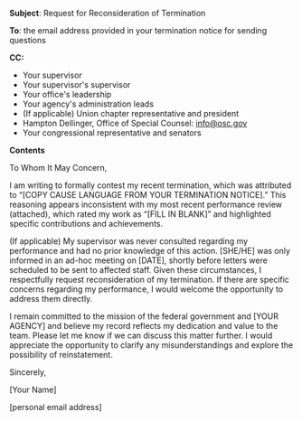 **Subject**: Request for Reconsideration of Termination

**To**: the email address provided in your termination notice for sending questions

**CC:** 
* Your supervisor
* Your supervisor's supervisor
* Your office's leadership
* Your agency's administration leads
* (If applicable) Union chapter representative and president
* Hampton Dellinger, Office of Special Counsel: info@osc.gov
* Your congressional representative and senators

**Contents**

To Whom It May Concern,

I am writing to formally contest my recent termination, which was attributed to “[COPY CAUSE LANGUAGE FROM YOUR TERMINATION NOTICE].” This reasoning appears inconsistent with my most recent performance review (attached), which rated my work as “[FILL IN BLANK]” and highlighted specific contributions and achievements.

(If applicable) My supervisor was never consulted regarding my performance and had no prior knowledge of this action. [SHE/HE] was only informed in an ad-hoc meeting on [DATE], shortly before letters were scheduled to be sent to affected staff. Given these circumstances, I respectfully request reconsideration of my termination. If there are specific concerns regarding my performance, I would welcome the opportunity to address them directly.

I remain committed to the mission of the federal government and [YOUR AGENCY] and believe my record reflects my dedication and value to the team. Please let me know if we can discuss this matter further. I would appreciate the opportunity to clarify any misunderstandings and explore the possibility of reinstatement.

Sincerely,

[Your Name]

[personal email address]